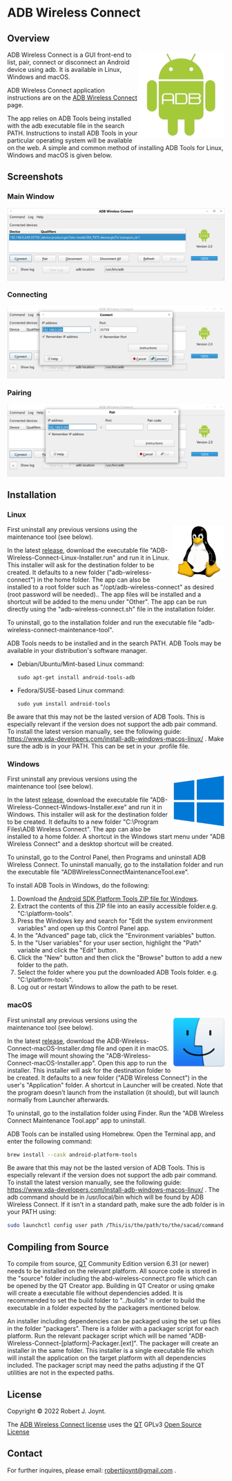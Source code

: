 # ADB Wireless Connect

## Overview

<img align="right" src="./images/ADB Wireless Connect.png" alt="ADB Wireless Connect" style="zoom:100%;" />ADB Wireless Connect is a GUI front-end to list, pair, connect or disconnect an Android device using adb. It is available in Linux, Windows and macOS. 

ADB Wireless Connect application instructions are on the <a href="https://github.com/Jalopy-Tech/ADB-Wireless-Connect/blob/main/ADB-Wireless-Connect.md">ADB Wireless Connect</a> page.

The app relies on ADB Tools being installed with the adb executable file in the search PATH. Instructions to install ADB Tools in your particular operating system will be available on the web. A simple and common method of installing ADB Tools for Linux, Windows and macOS is given below.

## Screenshots

### Main Window

<img align="center"  src="./images/Screenshot-Main-Window.png" alt="Screenshot-Main-Window"/>

### Connecting
<img align="center"  src="./images/Screenshot-Connect.png" alt="Screenshot-Connect"/>

### Pairing
<img align="center"  src="./images/Screenshot-Pair.png" alt="Screenshot-Pair"/>

## Installation

### Linux

<img align="right" src="./images/Linux.png" alt="Linux"  />First uninstall any previous versions using the maintenance tool (see below).

In the latest <a href="https://github.com/Jalopy-Tech/ADB-Wireless-Connect/releases">release</a>, download the executable file "ADB-Wireless-Connect-Linux-Installer.run" and run it in Linux. This installer will ask for the destination folder to be created. It defaults to a new folder ("adb-wireless-connect") in the home folder. The app can also be installed to a root folder such as "/opt/adb-wireless-connect" as desired (root password will be needed).. The app files will be installed and a shortcut will be added to the menu under "Other". The app can be run directly using the "adb-wireless-connect.sh" file in the installation folder.

To uninstall, go to the installation folder and run the executable file "adb-wireless-connect-maintenance-tool".

ADB Tools needs to be installed and in the search PATH. ADB Tools may be available in your distribution's software manager.

- Debian/Ubuntu/Mint-based Linux command:

  ```
  sudo apt-get install android-tools-adb
  ```

- Fedora/SUSE-based Linux command:

  ```
  sudo yum install android-tools
  ```

Be aware that this may not be the lasted version of ADB Tools. This is especially relevant if the version does not support the adb pair command. To install the latest version manually, see the following guide: https://www.xda-developers.com/install-adb-windows-macos-linux/ . Make sure the adb is in your PATH. This can be set in your .profile file.

###  Windows

<img align="right"  src="./images/Windows.png" alt="Windows"  />First uninstall any previous versions using the maintenance tool (see below).

In the latest <a href="https://github.com/Jalopy-Tech/ADB-Wireless-Connect/releases">release</a>, download the executable file "ADB-Wireless-Connect-Windows-Installer.exe" and run it in Windows. This installer will ask for the destination folder to be created. It defaults to a new folder "C:\Program Files\ADB Wireless Connect". The app can also be installed to a home folder. A shortcut in the Windows start menu under "ADB Wireless Connect" and a desktop shortcut will be created.

To uninstall, go to the Control Panel, then Programs and uninstall ADB Wireless Connect. To uninstall manually, go to the installation folder and run the executable file "ADBWirelessConnectMaintenanceTool.exe".

To install ADB Tools in Windows, do the following:

1. Download the [Android SDK Platform Tools ZIP file for Windows](https://dl.google.com/android/repository/platform-tools-latest-windows.zip).
2. Extract the contents of this ZIP file into an easily accessible folder.e.g. "C:\platform-tools".
3. Press the Windows key and search for "Edit the system environment variables" and open up this Control Panel app.
4. In the "Advanced" page tab, click the "Environment variables" button.
5. In the "User variables" for your user section, highlight the "Path" variable and click the "Edit" button.
6. Click the "New" button and then click the "Browse" button to add a new folder to the path.
7. Select the folder where you put the downloaded ADB Tools folder. e.g. "C:\platform-tools".
8. Log out or restart Windows to allow the path to be reset.

### macOS

<img align="right" src="./images/macOS.png" alt="macOS"  />First uninstall any previous versions using the maintenance tool (see below).

In the latest <a href="https://github.com/Jalopy-Tech/ADB-Wireless-Connect/releases">release</a>, download the ADB-Wireless-Connect-macOS-Installer.dmg file and open it in macOS. The image will mount showing the "ADB-Wireless-Connect-macOS-Installer.app". Open this app to run the installer. This installer will ask for the destination folder to be created. It defaults to a new folder ("ADB Wireless Connect") in the user's "Application" folder. A shortcut in Launcher will be created. Note that the program doesn't launch from the installation (it should), but will launch normally from Launcher afterwards.

To uninstall, go to the installation folder using Finder. Run the "ADB Wireless Connect Maintenance Tool.app" app to uninstall.

ADB Tools can be installed using  Homebrew. Open the Terminal app, and enter the following command:

```bash
brew install --cask android-platform-tools
```

Be aware that this may not be the lasted version of ADB Tools. This is especially relevant if the version does not support the adb pair command. To install the latest version manually, see the following guide: https://www.xda-developers.com/install-adb-windows-macos-linux/ . The adb command should be in /usr/local/bin which will be found by ADB Wireless Connect. If it isn't in a standard path, make sure the adb folder is in your PATH using:

```bash
sudo launchctl config user path /This/is/the/path/to/the/sacad/command
```

## Compiling from Source

To compile from source, <a href="https://www.qt.io/">QT</a> Community Edition version 6.31 (or newer) needs to be installed on the relevant platform. All source code is stored in the "source" folder including the abd-wireless-connect.pro file which can be opened by the QT Creator app. Building in QT Creator or using qmake will create a executable file without dependencies added. It is recommended to set the build folder to "../builds" in order to build the executable in a folder expected by the packagers mentioned below.

An installer including dependencies can be packaged using the set up files in the folder "packagers". There is a folder with a packager script for each platform. Run the relevant packager script which will be named "ADB-Wireless-Connect-[platform]-Packager.[ext]". The packager will create an installer in the same folder. This installer is a single executable file which will install the application on the target platform with all dependencies included. The packager script may need the paths adjusting if the QT utilities are not in the expected paths.

## License

Copyright &copy; 2022 Robert J. Joynt.

The <a href="https://github.com/Jalopy-Tech/ADB-Wireless-Connect/blob/master/LICENSE.md">ADB Wireless Connect license</a> uses the <a href="https://www.qt.io/">QT</a> GPLv3 <a href="https://doc.qt.io/qt-6/gpl.html">Open Source License</a>

## Contact

For further inquires, please email: robertjjoynt@gmail.com .











